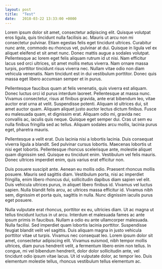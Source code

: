 ```yaml
---
layout: post
title:  "Test"
date:   2018-03-22 13:33:00 +0000
---
```



Lorem ipsum dolor sit amet, consectetur adipiscing elit. Quisque volutpat eros ligula, quis tincidunt nulla facilisis ac. Mauris ut arcu non mi consectetur pulvinar. Etiam egestas felis eget tincidunt ultrices. Curabitur nunc ante, commodo eu rhoncus vel, pulvinar at dui. Quisque in ligula vel ex aliquet eleifend et sit amet nunc. Donec mattis augue a sodales volutpat. Pellentesque ac lorem eget felis aliquam rutrum id ut nisi. Nam efficitur lacus sed orci ultrices, sit amet mollis metus viverra. Nam ornare massa turpis, porttitor tincidunt risus viverra nec. Nullam vitae odio non diam vehicula venenatis. Nam tincidunt est in dui vestibulum porttitor. Donec quis massa eget libero accumsan semper et in purus.

Pellentesque faucibus quam at felis venenatis, quis viverra est aliquam. Donec luctus orci id purus interdum laoreet. Pellentesque at massa nunc. Vivamus consectetur, risus at finibus gravida, ante erat bibendum leo, vitae auctor erat urna at velit. Suspendisse potenti. Aliquam id ultrices dui, sit amet auctor quam. Aliquam aliquet justo auctor lectus dictum finibus. Fusce eu malesuada quam, et dignissim erat. Aliquam odio mi, gravida nec convallis ac, iaculis quis neque. Quisque eget semper dui. Cras ut sem eu nulla finibus fringilla sed ac tellus. Aliquam sodales arcu mollis, lacinia purus eget, pharetra mauris.

Pellentesque a velit erat. Duis lacinia nisi a lobortis lacinia. Duis consequat viverra ligula a blandit. Sed pulvinar cursus lobortis. Maecenas lobortis ut nisi eget lobortis. Pellentesque rhoncus scelerisque ante, molestie aliquet quam dignissim sed. Quisque eu tincidunt enim. Vestibulum vel felis mauris. Donec ultrices imperdiet enim, quis varius erat efficitur non.

Duis posuere suscipit ante. Aenean eu mollis odio. Praesent rhoncus mollis posuere. Mauris sed sagittis diam. Vestibulum porta, nisi ac imperdiet fringilla, enim libero rhoncus dui, sollicitudin dapibus diam sapien vel elit. Duis vehicula ultrices purus, in aliquet libero finibus id. Vivamus vel luctus sapien. Nulla blandit felis arcu, ac ultrices massa efficitur id. Vivamus nibh sem, dignissim et porta quis, sagittis in nulla. Nunc dignissim iaculis purus eget posuere.

Nulla vulputate erat rhoncus, porttitor ex eu, ultricies diam. Ut ac magna ut tellus tincidunt luctus in ut arcu. Interdum et malesuada fames ac ante ipsum primis in faucibus. Nullam a odio eu ante ullamcorper malesuada. Nulla facilisi. Sed imperdiet quam lobortis lacinia porttitor. Suspendisse feugiat blandit velit vel sagittis. Duis aliquam magna in justo vehicula porttitor vitae ut turpis. Vivamus nec consequat leo. Lorem ipsum dolor sit amet, consectetur adipiscing elit. Vivamus euismod, nibh tempor mollis ultrices, diam purus hendrerit velit, a fermentum libero enim non tellus. In congue, mi vel bibendum hendrerit, dolor dolor sollicitudin ante, vel tincidunt odio ipsum vitae lacus. Ut id vulputate dolor, ac tempor leo. Duis elementum molestie tellus, rhoncus vestibulum tellus elementum ac. 
